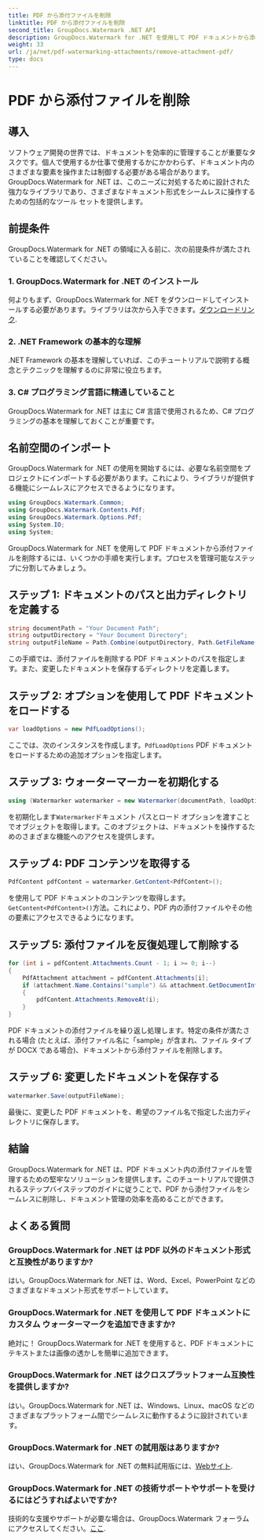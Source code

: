 ```yaml
---
title: PDF から添付ファイルを削除
linktitle: PDF から添付ファイルを削除
second_title: GroupDocs.Watermark .NET API
description: GroupDocs.Watermark for .NET を使用して PDF ドキュメントから添付ファイルを簡単に削除する方法を学びます。文書管理の効率を高めます。
weight: 33
url: /ja/net/pdf-watermarking-attachments/remove-attachment-pdf/
type: docs
---
```

# PDF から添付ファイルを削除

## 導入
ソフトウェア開発の世界では、ドキュメントを効率的に管理することが重要なタスクです。個人で使用するか仕事で使用するかにかかわらず、ドキュメント内のさまざまな要素を操作または制御する必要がある場合があります。 GroupDocs.Watermark for .NET は、このニーズに対処するために設計された強力なライブラリであり、さまざまなドキュメント形式をシームレスに操作するための包括的なツール セットを提供します。
## 前提条件
GroupDocs.Watermark for .NET の領域に入る前に、次の前提条件が満たされていることを確認してください。
### 1. GroupDocs.Watermark for .NET のインストール
何よりもまず、GroupDocs.Watermark for .NET をダウンロードしてインストールする必要があります。ライブラリは次から入手できます。[ダウンロードリンク](https://releases.groupdocs.com/Watermark/net/).
### 2. .NET Framework の基本的な理解
.NET Framework の基本を理解していれば、このチュートリアルで説明する概念とテクニックを理解するのに非常に役立ちます。
### 3. C# プログラミング言語に精通していること
GroupDocs.Watermark for .NET は主に C# 言語で使用されるため、C# プログラミングの基本を理解しておくことが重要です。

## 名前空間のインポート
GroupDocs.Watermark for .NET の使用を開始するには、必要な名前空間をプロジェクトにインポートする必要があります。これにより、ライブラリが提供する機能にシームレスにアクセスできるようになります。

```csharp
using GroupDocs.Watermark.Common;
using GroupDocs.Watermark.Contents.Pdf;
using GroupDocs.Watermark.Options.Pdf;
using System.IO;
using System;
```
GroupDocs.Watermark for .NET を使用して PDF ドキュメントから添付ファイルを削除するには、いくつかの手順を実行します。プロセスを管理可能なステップに分割してみましょう。
## ステップ 1: ドキュメントのパスと出力ディレクトリを定義する
```csharp
string documentPath = "Your Document Path";
string outputDirectory = "Your Document Directory";
string outputFileName = Path.Combine(outputDirectory, Path.GetFileName(documentPath));
```
この手順では、添付ファイルを削除する PDF ドキュメントのパスを指定します。また、変更したドキュメントを保存するディレクトリを定義します。
## ステップ 2: オプションを使用して PDF ドキュメントをロードする
```csharp
var loadOptions = new PdfLoadOptions();
```
ここでは、次のインスタンスを作成します。`PdfLoadOptions` PDF ドキュメントをロードするための追加オプションを指定します。
## ステップ 3: ウォーターマーカーを初期化する
```csharp
using (Watermarker watermarker = new Watermarker(documentPath, loadOptions))
```
を初期化します`Watermarker`ドキュメント パスとロード オプションを渡すことでオブジェクトを取得します。このオブジェクトは、ドキュメントを操作するためのさまざまな機能へのアクセスを提供します。
## ステップ 4: PDF コンテンツを取得する
```csharp
PdfContent pdfContent = watermarker.GetContent<PdfContent>();
```
を使用して PDF ドキュメントのコンテンツを取得します。`GetContent<PdfContent>()`方法。これにより、PDF 内の添付ファイルやその他の要素にアクセスできるようになります。
## ステップ 5: 添付ファイルを反復処理して削除する
```csharp
for (int i = pdfContent.Attachments.Count - 1; i >= 0; i--)
{
    PdfAttachment attachment = pdfContent.Attachments[i];
    if (attachment.Name.Contains("sample") && attachment.GetDocumentInfo().FileType == FileType.DOCX)
    {
        pdfContent.Attachments.RemoveAt(i);
    }
}
```
PDF ドキュメントの添付ファイルを繰り返し処理します。特定の条件が満たされる場合 (たとえば、添付ファイル名に「sample」が含まれ、ファイル タイプが DOCX である場合)、ドキュメントから添付ファイルを削除します。
## ステップ 6: 変更したドキュメントを保存する
```csharp
watermarker.Save(outputFileName);
```
最後に、変更した PDF ドキュメントを、希望のファイル名で指定した出力ディレクトリに保存します。

## 結論
GroupDocs.Watermark for .NET は、PDF ドキュメント内の添付ファイルを管理するための堅牢なソリューションを提供します。このチュートリアルで提供されるステップバイステップのガイドに従うことで、PDF から添付ファイルをシームレスに削除し、ドキュメント管理の効率を高めることができます。
## よくある質問
### GroupDocs.Watermark for .NET は PDF 以外のドキュメント形式と互換性がありますか?
はい。GroupDocs.Watermark for .NET は、Word、Excel、PowerPoint などのさまざまなドキュメント形式をサポートしています。
### GroupDocs.Watermark for .NET を使用して PDF ドキュメントにカスタム ウォーターマークを追加できますか?
絶対に！ GroupDocs.Watermark for .NET を使用すると、PDF ドキュメントにテキストまたは画像の透かしを簡単に追加できます。
### GroupDocs.Watermark for .NET はクロスプラットフォーム互換性を提供しますか?
はい。GroupDocs.Watermark for .NET は、Windows、Linux、macOS などのさまざまなプラットフォーム間でシームレスに動作するように設計されています。
### GroupDocs.Watermark for .NET の試用版はありますか?
はい、GroupDocs.Watermark for .NET の無料試用版には、[Webサイト](https://releases.groupdocs.com/).
### GroupDocs.Watermark for .NET の技術サポートやサポートを受けるにはどうすればよいですか?
技術的な支援やサポートが必要な場合は、GroupDocs.Watermark フォーラムにアクセスしてください。[ここ](https://forum.groupdocs.com/c/watermark/19).